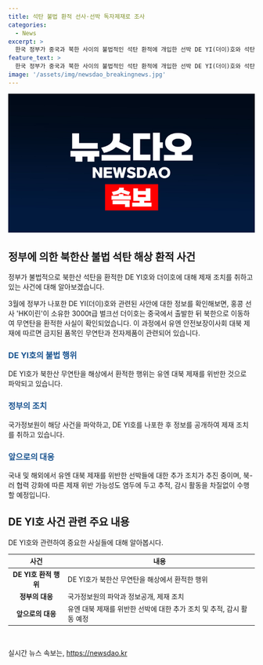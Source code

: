 ```yaml
---
title: 석탄 불법 환적 선사·선박 독자제재로 조사
categories:
  - News
excerpt: >
  한국 정부가 중국과 북한 사이의 불법적인 석탄 환적에 개입한 선박 DE YI(더이)호와 석탄을 받은 북한 선박 덕성호에 대해 독자적인 제재를 부과했다. DE YI호는 북한으로부터 무연탄을 받아왔으며, 이와 관련된 사진들이 공개됐다. 이번에 처음으로 대북 제재를 위반한 선박이 해상에서 나포된 사례로, 국가정보원은 해당 사건과 관련된 정보를 수집 중이다.
feature_text: >
  한국 정부가 중국과 북한 사이의 불법적인 석탄 환적에 개입한 선박 DE YI(더이)호와 석탄을 받은 북한 선박 덕성호에 대해 독자적인 제재를 부과했다. DE YI호는 북한으로부터 무연탄을 받아왔으며, 이와 관련된 사진들이 공개됐다. 이번에 처음으로 대북 제재를 위반한 선박이 해상에서 나포된 사례로, 국가정보원은 해당 사건과 관련된 정보를 수집 중이다.
image: '/assets/img/newsdao_breakingnews.jpg'
---
```


<p><img src="/assets/img/newsdao_breakingnews.jpg" alt="cryptoinkorea 속보" /></p>

<h2 data-ke-size="size26">정부에 의한 북한산 불법 석탄 해상 환적 사건</h2>

<p>정부가 불법적으로 북한산 석탄을 환적한 DE YI호와 더이호에 대해 제재 조치를 취하고 있는 사건에 대해 알아보겠습니다.</p>

<p data-ke-size="size16">3월에 정부가 나포한 DE YI(더이)호와 관련된 사안에 대한 정보를 확인해보면, 홍콩 선사 'HK이린'이 소유한 3000t급 벌크선 더이호는 중국에서 출발한 뒤 북한으로 이동하여 무연탄을 환적한 사실이 확인되었습니다. 이 과정에서 유엔 안전보장이사회 대북 제재에 따르면 금지된 품목인 무연탄과 전자제품이 관련되어 있습니다.</p>

<h3><b><span style="color: #1a5490;">DE YI호의 불법 행위</span></b></h3>

<p>DE YI호가 북한산 무연탄을 해상에서 환적한 행위는 유엔 대북 제재를 위반한 것으로 파악되고 있습니다.</p>

<h3><b><span style="color: #1a5490;">정부의 조치</span></b></h3>

<p>국가정보원이 해당 사건을 파악하고, DE YI호를 나포한 후 정보를 공개하여 제재 조치를 취하고 있습니다.</p>

<h3><b><span style="color: #1a5490;">앞으로의 대응</span></b></h3>

<p>국내 및 해외에서 유엔 대북 제재를 위반한 선박들에 대한 추가 조치가 추진 중이며, 북-러 협력 강화에 따른 제재 위반 가능성도 염두에 두고 추적, 감시 활동을 차질없이 수행할 예정입니다.</p>

<h2 data-ke-size="size26">DE YI호 사건 관련 주요 내용</h2>

<p>DE YI호와 관련하여 중요한 사실들에 대해 알아봅시다.</p>

<table>
    <thead>
        <tr>
            <th>사건</th>
            <th>내용</th>
        </tr>
    </thead>
    <tbody>
        <tr>
            <td style="text-align: center; height: 17px;"><b>DE YI호 환적 행위</b></td>
            <td>DE YI호가 북한산 무연탄을 해상에서 환적한 행위</td>
        </tr>
        <tr>
            <td style="text-align: center; height: 17px;"><b>정부의 대응</b></td>
            <td>국가정보원의 파악과 정보공개, 제재 조치</td>
        </tr>
        <tr>
            <td style="text-align: center; height: 17px;"><b>앞으로의 대응</b></td>
            <td>유엔 대북 제재를 위반한 선박에 대한 추가 조치 및 추적, 감시 활동 예정</td>
        </tr>
    </tbody>
</table>

<p data-ke-size="size16">&nbsp;</p>
실시간 뉴스 속보는, <a href="https://newsdao.kr" rel="dofollow">https://newsdao.kr</a>


